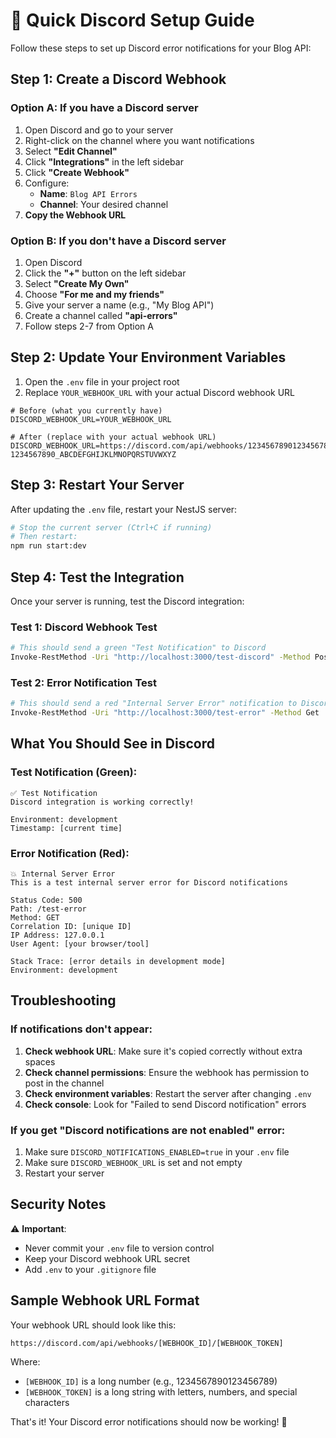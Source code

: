 # 🚀 Quick Discord Setup Guide

Follow these steps to set up Discord error notifications for your Blog API:

## Step 1: Create a Discord Webhook

### Option A: If you have a Discord server
1. Open Discord and go to your server
2. Right-click on the channel where you want notifications
3. Select **"Edit Channel"**
4. Click **"Integrations"** in the left sidebar
5. Click **"Create Webhook"**
6. Configure:
   - **Name**: `Blog API Errors`
   - **Channel**: Your desired channel
7. **Copy the Webhook URL**

### Option B: If you don't have a Discord server
1. Open Discord
2. Click the **"+"** button on the left sidebar
3. Select **"Create My Own"**
4. Choose **"For me and my friends"**
5. Give your server a name (e.g., "My Blog API")
6. Create a channel called **"api-errors"**
7. Follow steps 2-7 from Option A

## Step 2: Update Your Environment Variables

1. Open the `.env` file in your project root
2. Replace `YOUR_WEBHOOK_URL` with your actual Discord webhook URL

```env
# Before (what you currently have)
DISCORD_WEBHOOK_URL=YOUR_WEBHOOK_URL

# After (replace with your actual webhook URL)
DISCORD_WEBHOOK_URL=https://discord.com/api/webhooks/1234567890123456789/abcdefghijklmnopqrstuvwxyz-1234567890_ABCDEFGHIJKLMNOPQRSTUVWXYZ
```

## Step 3: Restart Your Server

After updating the `.env` file, restart your NestJS server:

```bash
# Stop the current server (Ctrl+C if running)
# Then restart:
npm run start:dev
```

## Step 4: Test the Integration

Once your server is running, test the Discord integration:

### Test 1: Discord Webhook Test
```bash
# This should send a green "Test Notification" to Discord
Invoke-RestMethod -Uri "http://localhost:3000/test-discord" -Method Post
```

### Test 2: Error Notification Test
```bash
# This should send a red "Internal Server Error" notification to Discord
Invoke-RestMethod -Uri "http://localhost:3000/test-error" -Method Get
```

## What You Should See in Discord

### Test Notification (Green):
```
✅ Test Notification
Discord integration is working correctly!

Environment: development
Timestamp: [current time]
```

### Error Notification (Red):
```
💥 Internal Server Error
This is a test internal server error for Discord notifications

Status Code: 500
Path: /test-error
Method: GET
Correlation ID: [unique ID]
IP Address: 127.0.0.1
User Agent: [your browser/tool]

Stack Trace: [error details in development mode]
Environment: development
```

## Troubleshooting

### If notifications don't appear:
1. **Check webhook URL**: Make sure it's copied correctly without extra spaces
2. **Check channel permissions**: Ensure the webhook has permission to post in the channel
3. **Check environment variables**: Restart the server after changing `.env`
4. **Check console**: Look for "Failed to send Discord notification" errors

### If you get "Discord notifications are not enabled" error:
1. Make sure `DISCORD_NOTIFICATIONS_ENABLED=true` in your `.env` file
2. Make sure `DISCORD_WEBHOOK_URL` is set and not empty
3. Restart your server

## Security Notes

⚠️ **Important**: 
- Never commit your `.env` file to version control
- Keep your Discord webhook URL secret
- Add `.env` to your `.gitignore` file

## Sample Webhook URL Format

Your webhook URL should look like this:
```
https://discord.com/api/webhooks/[WEBHOOK_ID]/[WEBHOOK_TOKEN]
```

Where:
- `[WEBHOOK_ID]` is a long number (e.g., 1234567890123456789)
- `[WEBHOOK_TOKEN]` is a long string with letters, numbers, and special characters

That's it! Your Discord error notifications should now be working! 🎉
